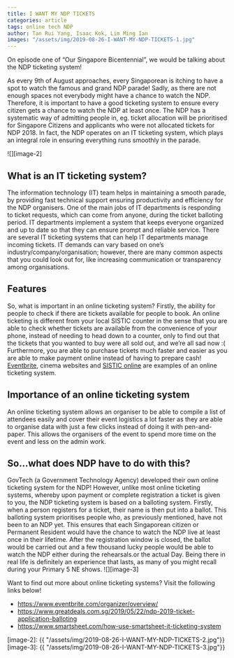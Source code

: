 ```yaml
---
title: I WANT MY NDP TICKETS
categories: article 
tags: online tech NDP 
author: Tan Rui Yang, Isaac Kok, Lim Ming Ian 
images: "/assets/img/2019-08-26-I-WANT-MY-NDP-TICKETS-1.jpg"
---
```


On episode one of “Our Singapore Bicentennial”, we would be talking about the NDP ticketing system!

As every 9th of August approaches, every Singaporean is itching to have a spot to watch the famous and grand NDP parade! Sadly, as there are not enough spaces not everybody might have a chance to watch the NDP. Therefore, it is important to have a good ticketing system to ensure every citizen gets a chance to watch the NDP at least once. 
The NDP has a systematic way of admitting people in, eg. ticket allocation will be prioritised for Singapore Citizens and applicants who were not allocated tickets for NDP 2018. In fact, the NDP operates on an IT ticketing system, which plays an integral role in ensuring everything runs smoothly in the parade.

![][image-2]

## What is an IT ticketing system?
The information technology (IT) team helps in maintaining a smooth parade, by providing fast technical support ensuring productivity and efficiency for the NDP organisers. One of the main jobs of IT departments is responding to ticket requests, which can come from anyone, during the ticket balloting period. IT departments implement a system that keeps everyone organized and up to date so that they can ensure prompt and reliable service. 
There are several IT ticketing systems that can help IT departments manage incoming tickets. IT demands can vary based on one’s industry/company/organisation; however, there are many common aspects that you could look out for, like increasing communication or transparency among organisations. 

## Features
So, what is important in an online ticketing system? Firstly, the ability for people to check if there are tickets available for people to book. An online ticketing is different from your local SISTIC counter in the sense that you are able to check whether tickets are available from the convenience of your phone, instead of needing to head down to a counter, only to find out that the tickets that you wanted to buy were all sold out, and we’re all sad now :(
Furthermore, you are able to purchase tickets much faster and easier as you are able to make payment online instead of having to prepare cash! [Eventbrite](https://www.eventbrite.com/), cinema websites and [SISTIC online](https://sistic.com.sg/) are examples of an online ticketing system.

## Importance of an online ticketing system
An online ticketing system allows an organiser to be able to compile a list of attendees easily and cover their event logistics a lot faster as they are able to organise data with just a few clicks instead of doing it with pen-and-paper. This allows the organisers of the event to spend more time on the event and less on the admin work.

## So...what does NDP have to do with this?
GovTech (a Government Technology Agency) developed their own online ticketing system for the NDP! However, unlike most online ticketing systems, whereby upon payment or complete registration a ticket is given to you, the NDP ticketing system is based on a balloting system. Firstly, when a person registers for a ticket, their name is then put into a ballot. This balloting system prioritises people who, as previously mentioned, have not been to an NDP yet. This ensures that each Singaporean citizen or Permanent Resident would have the chance to watch the NDP live at least once in their lifetime. After the registration window is closed, the ballot would be carried out and a few thousand lucky people would be able to watch the NDP either during the rehearsals.or the actual Day. Being there in real life is definitely an experience that lasts, as many of you might recall during your Primary 5 NE shows.
![][image-3]


Want to find out more about online ticketing systems? Visit the following links below! 
 + https://www.eventbrite.com/organizer/overview/
 + https://www.greatdeals.com.sg/2019/05/22/ndp-2019-ticket-application-balloting
 + https://www.smartsheet.com/how-use-smartsheet-it-ticketing-system



[image-2]: {{ "/assets/img/2019-08-26-I-WANT-MY-NDP-TICKETS-2.jpg"}}
[image-3]: {{ "/assets/img/2019-08-26-I-WANT-MY-NDP-TICKETS-3.jpg"}}
